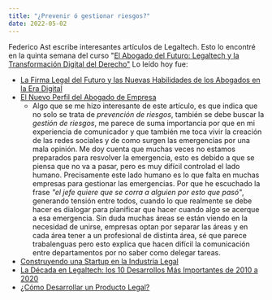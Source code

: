 ```yaml
---
title: "¿Prevenir ó gestionar riesgos?"
date: 2022-05-02
---
```


Federico Ast escribe interesantes artículos de Legaltech. Esto lo encontré en la quinta semana del curso "[El Abogado del Futuro: Legaltech y la Transformación Digital del Derecho"](https://www.coursera.org/learn/legaltech)
Lo leído hoy fue:


- [La Firma Legal del Futuro y las Nuevas Habilidades de los Abogados en la Era Digital](https://medium.com/astec/la-firma-legal-del-futuro-y-las-nuevas-habilidades-de-los-abogados-en-la-era-digital-c0912bc5489d)
- [El Nuevo Perfil del Abogado de Empresa](https://medium.com/astec/el-nuevo-perfil-del-abogado-de-empresa-2b33d4b91fa9)
  - Algo que se me hizo interesante de este artículo, es que indica que no solo se trata de *prevención de riesgos*, también se debe buscar la *gestión de riesgos*, me parece de suma importancia por que en mi experiencia de comunicador y que también me toca vivir la creación de las redes sociales y de como surgen las emergencias por una mala opinión. Me doy cuenta que muchas veces no estamos preparados para resvolver la emergencia, esto es debido a que se piensa que no va a pasar, pero es muy difícil controlad el lado humano. Precisamente este lado humano es lo que falta en muchas empresas para gestionar las emergencias. Por que he escuchado la frase *"el jefe quiere que se corra a alguien por esto que pasó"*, generando tensión entre todos, cuando lo que realmente se debe hacer es dialogar para planificar que hacer cuando algo se acerque a esa emergencia. Sin duda muchas áreas se están viendo en la necesidad de unirse, empresas optan por separar las áreas y en cada área tener a un profesional de distinta área, sé que parece trabalenguas pero esto explica que hacen difícil la comunicación entre departamentos por no saber como delegar tareas.
- [Construyendo una Startup en la Industria Legal](https://medium.com/astec/construyendo-una-startup-en-la-industria-legal-b60e5c1fc412)
- [La Década en Legaltech: los 10 Desarrollos Más Importantes de 2010 a 2020](https://medium.com/astec/la-d%C3%A9cada-en-legaltech-los-10-desarrollos-m%C3%A1s-importantes-de-2010-a-2020-852ddab4cf1)
- [¿Cómo Desarrollar un Producto Legal?](https://medium.com/astec/c%C3%B3mo-desarrollar-un-producto-legal-315ea868f37)
